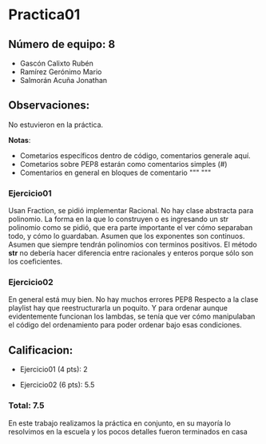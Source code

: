 # Practica01
## Número de equipo: 8

+ Gascón Calixto Rubén
+ Ramírez Gerónimo Mario
+ Salmorán Acuña Jonathan

## Observaciones:
No estuvieron en la práctica.

**Notas**:
- Cometarios específicos dentro de código, comentarios generale aquí.
- Cometarios sobre PEP8 estarán como comentarios simples (#)
- Comentarios en general en bloques de comentario """ """

### Ejercicio01
Usan Fraction, se pidió implementar Racional.
No hay clase abstracta para polinomio.
La forma en la que lo construyen o es ingresando un str polinomio como se pidió, que era parte importante el ver cómo separaban todo, y cómo lo guardaban.
Asumen que los exponentes son continuos.
Asumen que siempre tendrán polinomios con terminos positivos.
El método __str__ no debería hacer diferencia entre racionales y enteros porque sólo son los coeficientes.

### Ejercicio02
En general está muy bien.
No hay muchos errores PEP8
Respecto a la clase playlist hay que reestructurarla un poquito.
Y para ordenar aunque evidentemente funcionan los lambdas, se tenía que
ver cómo manipulaban el código del ordenamiento para poder ordenar bajo esas
condiciones.


## Calificacion:

- Ejercicio01 (4 pts): 2

- Ejercicio02 (6 pts): 5.5

### Total: 7.5

En este trabajo realizamos la práctica en conjunto, en su mayoría lo resolvimos en la escuela y los pocos detalles fueron terminados en casa
